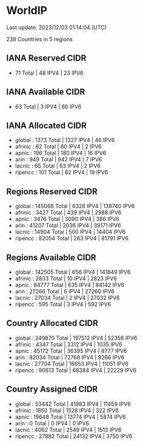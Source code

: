 # WorldIP

Last update: 2023/12/03 01:14:04 (UTC)

238 Countries in 5 regions

## IANA Reserved CIDR

- 71 Total | 48 IPV4 | 23 IPV6

## IANA Available CIDR

- 63 Total | 3 IPV4 | 60 IPV6

## IANA Allocated CIDR

- global : 1373 Total | 1327 IPV4 | 46 IPV6
- afrinic : 62 Total | 60 IPV4 | 2 IPV6
- apnic : 196 Total | 180 IPV4 | 16 IPV6
- arin : 949 Total | 942 IPV4 | 7 IPV6
- lacnic : 65 Total | 63 IPV4 | 2 IPV6
- ripencc : 101 Total | 82 IPV4 | 19 IPV6

## Regions Reserved CIDR

- global : 145068 Total | 6328 IPV4 | 138740 IPV6
- afrinic : 3427 Total | 439 IPV4 | 2988 IPV6
- apnic : 3476 Total | 3090 IPV4 | 386 IPV6
- arin : 41207 Total | 2036 IPV4 | 39171 IPV6
- lacnic : 14904 Total | 500 IPV4 | 14404 IPV6
- ripencc : 82054 Total | 263 IPV4 | 81791 IPV6

## Regions Available CIDR

- global : 142505 Total | 656 IPV4 | 141849 IPV6
- afrinic : 2833 Total | 10 IPV4 | 2823 IPV6
- apnic : 84777 Total | 635 IPV4 | 84142 IPV6
- arin : 27266 Total | 6 IPV4 | 27260 IPV6
- lacnic : 27034 Total | 2 IPV4 | 27032 IPV6
- ripencc : 595 Total | 3 IPV4 | 592 IPV6

## Country Allocated CIDR

- global : 249870 Total | 197512 IPV4 | 52358 IPV6
- afrinic : 4347 Total | 3312 IPV4 | 1035 IPV6
- apnic : 45172 Total | 36395 IPV4 | 8777 IPV6
- arin : 82034 Total | 72768 IPV4 | 9266 IPV6
- lacnic : 27704 Total | 16653 IPV4 | 11051 IPV6
- ripencc : 90613 Total | 68384 IPV4 | 22229 IPV6

## Country Assigned CIDR

- global : 53442 Total | 41983 IPV4 | 11459 IPV6
- afrinic : 1850 Total | 1528 IPV4 | 322 IPV6
- apnic : 19648 Total | 13774 IPV4 | 5874 IPV6
- arin : 0 Total | 0 IPV4 | 0 IPV6
- lacnic : 4062 Total | 2549 IPV4 | 1513 IPV6
- ripencc : 27882 Total | 24132 IPV4 | 3750 IPV6
